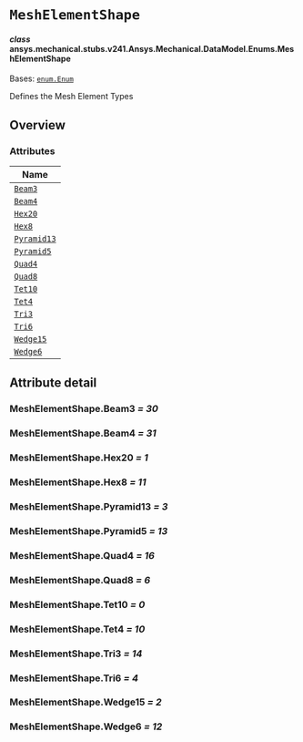 # `MeshElementShape`

<a id="ansys.mechanical.stubs.v241.Ansys.Mechanical.DataModel.Enums.MeshElementShape"></a>

#### *class* ansys.mechanical.stubs.v241.Ansys.Mechanical.DataModel.Enums.MeshElementShape

Bases: [`enum.Enum`](https://docs.python.org/3/library/enum.html#enum.Enum)

Defines the Mesh Element Types

<!-- !! processed by numpydoc !! -->

<a id="overview"></a>

## Overview

### Attributes

| Name |
| -------------------------------------------- |
| [`Beam3`](#MeshElementShape.Beam3) |
| [`Beam4`](#MeshElementShape.Beam4) |
| [`Hex20`](#MeshElementShape.Hex20) |
| [`Hex8`](#MeshElementShape.Hex8) |
| [`Pyramid13`](#MeshElementShape.Pyramid13) |
| [`Pyramid5`](#MeshElementShape.Pyramid5) |
| [`Quad4`](#MeshElementShape.Quad4) |
| [`Quad8`](#MeshElementShape.Quad8) |
| [`Tet10`](#MeshElementShape.Tet10) |
| [`Tet4`](#MeshElementShape.Tet4) |
| [`Tri3`](#MeshElementShape.Tri3) |
| [`Tri6`](#MeshElementShape.Tri6) |
| [`Wedge15`](#MeshElementShape.Wedge15) |
| [`Wedge6`](#MeshElementShape.Wedge6) |

<a id="attribute-detail"></a>

## Attribute detail

<a id="MeshElementShape.Beam3"></a>

### MeshElementShape.Beam3 *= 30*

<a id="MeshElementShape.Beam4"></a>

### MeshElementShape.Beam4 *= 31*

<a id="MeshElementShape.Hex20"></a>

### MeshElementShape.Hex20 *= 1*

<a id="MeshElementShape.Hex8"></a>

### MeshElementShape.Hex8 *= 11*

<a id="MeshElementShape.Pyramid13"></a>

### MeshElementShape.Pyramid13 *= 3*

<a id="MeshElementShape.Pyramid5"></a>

### MeshElementShape.Pyramid5 *= 13*

<a id="MeshElementShape.Quad4"></a>

### MeshElementShape.Quad4 *= 16*

<a id="MeshElementShape.Quad8"></a>

### MeshElementShape.Quad8 *= 6*

<a id="MeshElementShape.Tet10"></a>

### MeshElementShape.Tet10 *= 0*

<a id="MeshElementShape.Tet4"></a>

### MeshElementShape.Tet4 *= 10*

<a id="MeshElementShape.Tri3"></a>

### MeshElementShape.Tri3 *= 14*

<a id="MeshElementShape.Tri6"></a>

### MeshElementShape.Tri6 *= 4*

<a id="MeshElementShape.Wedge15"></a>

### MeshElementShape.Wedge15 *= 2*

<a id="MeshElementShape.Wedge6"></a>

### MeshElementShape.Wedge6 *= 12*



